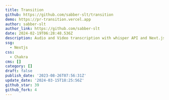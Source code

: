 ```yaml
---
title: Transition
github: https://github.com/sabber-slt/transition
demo: https://pr-transition.vercel.app
author: sabber-slt
author_link: https://github.com/sabber-slt
date: 2024-02-19T06:28:48.536Z
description: Audio and Video transcription with whisper API and Next.js
ssg:
  - Nextjs
css:
  - Chakra
cms: []
category: []
draft: false
publish_date: '2023-08-26T07:56:31Z'
update_date: '2024-03-15T18:25:56Z'
github_star: 39
github_fork: 4
---
```

